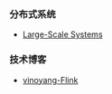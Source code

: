 ### 分布式系统
- [Large-Scale Systems](https://cs.stanford.edu/~matei/courses/2015/6.S897/)


### 技术博客
- [vinoyang-Flink](http://vinoyang.com/)
